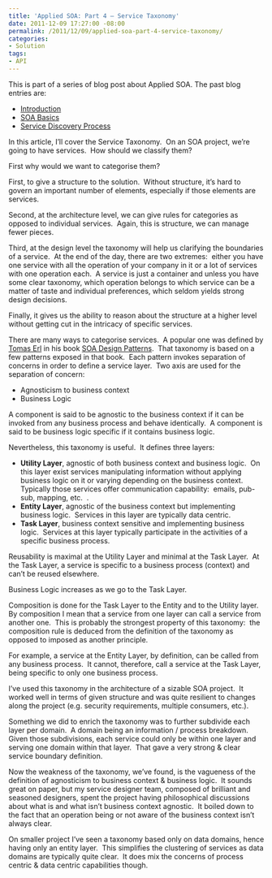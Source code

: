 ```yaml
---
title: 'Applied SOA: Part 4 – Service Taxonomy'
date: 2011-12-09 17:27:00 -08:00
permalink: /2011/12/09/applied-soa-part-4-service-taxonomy/
categories:
- Solution
tags:
- API
---
```

<p>This is part of a series of blog post about Applied SOA. The past blog entries are:</p>  <ul>   <li><a href="http://vincentlauzon.wordpress.com/2011/06/17/applied-soa-part-1-introduction/">Introduction</a> </li>    <li><a title="Preview “Applied SOA- Part 2 – SOA Basics”" href="http://vincentlauzon.wordpress.com/2011/11/27/applied-soa-part-2-soa-basics/">SOA Basics</a> </li>    <li><a href="http://vincentlauzon.wordpress.com/2011/11/29/applied-soa-part-3-service-discovery-process/">Service Discovery Process</a> </li> </ul>  <p>In this article, I’ll cover the Service Taxonomy.&#160; On an SOA project, we’re going to have services.&#160; How should we classify them?</p>  <p>First why would we want to categorise them?</p>  <p>First, to give a structure to the solution.&#160; Without structure, it’s hard to govern an important number of elements, especially if those elements are services.</p>  <p>Second, at the architecture level, we can give rules for categories as opposed to individual services.&#160; Again, this is structure, we can manage fewer pieces.</p>  <p>Third, at the design level the taxonomy will help us clarifying the boundaries of a service.&#160; At the end of the day, there are two extremes:&#160; either you have one service with all the operation of your company in it or a lot of services with one operation each.&#160; A service is just a container and unless you have some clear taxonomy, which operation belongs to which service can be a matter of taste and individual preferences, which seldom yields strong design decisions.</p>  <p>Finally, it gives us the ability to reason about the structure at a higher level without getting cut in the intricacy of specific services.</p>  <p>There are many ways to categorise services.&#160; A popular one was defined by <a href="http://thomaserl.com/">Tomas Erl</a> in his book <a href="http://www.amazon.com/Design-Patterns-Prentice-Service-Oriented-Computing/dp/0136135161/ref=pd_sim_b_1">SOA Design Patterns</a>.&#160; That taxonomy is based on a few patterns exposed in that book.&#160; Each pattern invokes separation of concerns in order to define a service layer.&#160; Two axis are used for the separation of concern:</p>  <ul>   <li>Agnosticism to business context </li>    <li>Business Logic </li> </ul>  <p>A component is said to be agnostic to the business context if it can be invoked from any business process and behave identically.&#160; A component is said to be business logic specific if it contains business logic.</p>  <p>Nevertheless, this taxonomy is useful.&#160; It defines three layers:</p>  <ul>   <li><strong>Utility Layer</strong>, agnostic of both business context and business logic.&#160; On this layer exist services manipulating information without applying business logic on it or varying depending on the business context.&#160; Typically those services offer communication capability:&#160; emails, pub-sub, mapping, etc.&#160; . </li>    <li><strong>Entity Layer</strong>, agnostic of the business context but implementing business logic.&#160; Services in this layer are typically data centric. </li>    <li><strong>Task Layer</strong>, business context sensitive and implementing business logic.&#160; Services at this layer typically participate in the activities of a specific business process. </li> </ul>  <p>Reusability is maximal at the Utility Layer and minimal at the Task Layer.&#160; At the Task Layer, a service is specific to a business process (context) and can’t be reused elsewhere.</p>  <p>Business Logic increases as we go to the Task Layer.</p>  <p>Composition is done for the Task Layer to the Entity and to the Utility layer.&#160; By composition I mean that a service from one layer can call a service from another one.&#160; This is probably the strongest property of this taxonomy:&#160; the composition rule is deduced from the definition of the taxonomy as opposed to imposed as another principle.</p>  <p>For example, a service at the Entity Layer, by definition, can be called from any business process.&#160; It cannot, therefore, call a service at the Task Layer, being specific to only one business process.</p>  <p>I’ve used this taxonomy in the architecture of a sizable SOA project.&#160; It worked well in terms of given structure and was quite resilient to changes along the project (e.g. security requirements, multiple consumers, etc.).</p>  <p>Something we did to enrich the taxonomy was to further subdivide each layer per domain.&#160; A domain being an information / process breakdown.&#160; Given those subdivisions, each service could only be within one layer and serving one domain within that layer.&#160; That gave a very strong &amp; clear service boundary definition.</p>  <p>Now the weakness of the taxonomy, we’ve found, is the vagueness of the definition of agnosticism to business context &amp; business logic.&#160; It sounds great on paper, but my service designer team, composed of brilliant and seasoned designers, spent the project having philosophical discussions about what is and what isn’t business context agnostic.&#160; It boiled down to the fact that an operation being or not aware of the business context isn’t always clear.</p>  <p>On smaller project I’ve seen a taxonomy based only on data domains, hence having only an entity layer.&#160; This simplifies the clustering of services as data domains are typically quite clear.&#160; It does mix the concerns of process centric &amp; data centric capabilities though.</p>